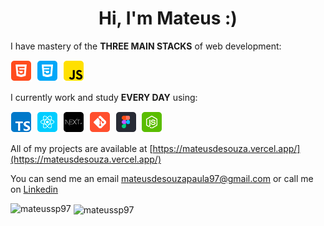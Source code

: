<h1 align="center">Hi, I'm Mateus :)</h1>

I have mastery of the **THREE MAIN STACKS** of web development:

<p align="left">
  <!-- HTML Icon -->
  <img src="./icons/html.png">&nbsp;
  <!-- CSS Icon -->
  <img src="./icons/css.png">&nbsp;
  <!-- JS Icon -->
  <img src="./icons/js.png">&nbsp;
</p>

I currently work and study **EVERY DAY** using:

<p align="left">
  <!-- TS Icon -->
  <img src="./icons/ts.png">&nbsp;
  <!-- React Icon -->
  <img src="./icons/react.png">&nbsp;
  <!-- NextJS Icon -->
  <img src="./icons/nextJS.png">&nbsp;
  <!-- Git Icon -->
  <img src="./icons/git.png">&nbsp;
  <!-- Figma Icon -->
  <img src="./icons/figma.png">&nbsp;
  <!-- NodeJS Icon -->
  <img src="./icons/nodejs.png">&nbsp;
</p>

All of my projects are available at [https://mateusdesouza.vercel.app/](https://mateusdesouza.vercel.app/)

You can send me an email mateusdesouzapaula97@gmail.com or call me on [Linkedin](https://www.linkedin.com/in/mateus-souza-06a81b123/)

<p>
  <img align="left" src="https://github-readme-stats.vercel.app/api/top-langs?username=mateussp97&show_icons=true&theme=dracula&locale=en&layout=compact" alt="mateussp97" />
</p>

<p>
  &nbsp;<img align="center" src="https://github-readme-stats.vercel.app/api?username=mateussp97&show_icons=true&theme=dracula&locale=en" alt="mateussp97" />
</p>
